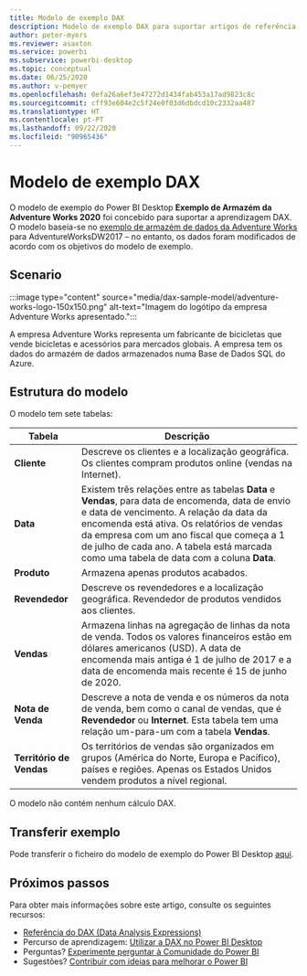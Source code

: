 ```yaml
---
title: Modelo de exemplo DAX
description: Modelo de exemplo DAX para suportar artigos de referência.
author: peter-myers
ms.reviewer: asaxton
ms.service: powerbi
ms.subservice: powerbi-desktop
ms.topic: conceptual
ms.date: 06/25/2020
ms.author: v-pemyer
ms.openlocfilehash: 0efa26a6ef3e47272d1434fab453a17ad9823c8c
ms.sourcegitcommit: cff93e604e2c5f24e0f03d6dbdcd10c2332aa487
ms.translationtype: HT
ms.contentlocale: pt-PT
ms.lasthandoff: 09/22/2020
ms.locfileid: "90965436"
---
```

# <a name="dax-sample-model"></a>Modelo de exemplo DAX

O modelo de exemplo do Power BI Desktop **Exemplo de Armazém da Adventure Works 2020** foi concebido para suportar a aprendizagem DAX. O modelo baseia-se no [exemplo de armazém de dados da Adventure Works](/sql/samples/adventureworks-install-configure#data-warehouse-downloads) para AdventureWorksDW2017 – no entanto, os dados foram modificados de acordo com os objetivos do modelo de exemplo.

## <a name="scenario"></a>Scenario

:::image type="content" source="media/dax-sample-model/adventure-works-logo-150x150.png" alt-text="Imagem do logótipo da empresa Adventure Works apresentado.":::

A empresa Adventure Works representa um fabricante de bicicletas que vende bicicletas e acessórios para mercados globais. A empresa tem os dados do armazém de dados armazenados numa Base de Dados SQL do Azure.

## <a name="model-structure"></a>Estrutura do modelo

O modelo tem sete tabelas:

|Tabela|Descrição|
|-----|-------|
|**Cliente**|Descreve os clientes e a localização geográfica. Os clientes compram produtos online (vendas na Internet).|
|**Data**|Existem três relações entre as tabelas **Data** e **Vendas**, para data de encomenda, data de envio e data de vencimento. A relação da data da encomenda está ativa. Os relatórios de vendas da empresa com um ano fiscal que começa a 1 de julho de cada ano. A tabela está marcada como uma tabela de data com a coluna **Data**.|
|**Produto**|Armazena apenas produtos acabados.|
|**Revendedor**|Descreve os revendedores e a localização geográfica. Revendedor de produtos vendidos aos clientes.|
|**Vendas**|Armazena linhas na agregação de linhas da nota de venda. Todos os valores financeiros estão em dólares americanos (USD). A data de encomenda mais antiga é 1 de julho de 2017 e a data de encomenda mais recente é 15 de junho de 2020.|
|**Nota de Venda**|Descreve a nota de venda e os números da nota de venda, bem como o canal de vendas, que é **Revendedor** ou **Internet**. Esta tabela tem uma relação um-para-um com a tabela **Vendas**.|
|**Território de Vendas**|Os territórios de vendas são organizados em grupos (América do Norte, Europa e Pacífico), países e regiões. Apenas os Estados Unidos vendem produtos a nível regional.|

O modelo não contém nenhum cálculo DAX.

## <a name="download-sample"></a>Transferir exemplo

Pode transferir o ficheiro do modelo de exemplo do Power BI Desktop [aqui](https://aka.ms/dax-docs-sample-file).

## <a name="next-steps"></a>Próximos passos

Para obter mais informações sobre este artigo, consulte os seguintes recursos:

- [Referência do DAX (Data Analysis Expressions)](/dax/)
- Percurso de aprendizagem: [Utilizar a DAX no Power BI Desktop](/learn/paths/dax-power-bi/)
- Perguntas? [Experimente perguntar à Comunidade do Power BI](https://community.powerbi.com/)
- Sugestões? [Contribuir com ideias para melhorar o Power BI](https://ideas.powerbi.com)